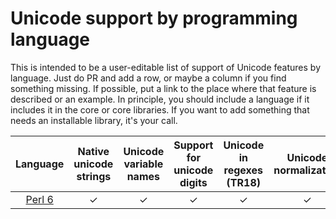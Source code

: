 # Unicode support by programming language

This is intended to be a user-editable list of support of Unicode
features by language. Just do PR and add a row, or maybe a column if
you find something missing. If possible, put a link to the place where
that feature is described or an example. In principle, you should
include a language if it includes it in the core or core libraries. If
you want to add something that needs an installable library, it's your
call.


| Language                 | Native unicode strings | Unicode variable names | Support for unicode digits | Unicode in regexes (TR18) | Unicode normalization |
|:------------------------:|:----------------------:|:----------------------:|:--------------------------:|:-------------------------:|:---------------------:|
| [Perl 6](https://perl6.org) | ✓     | ✓      | ✓     | ✓     |  ✓     |
